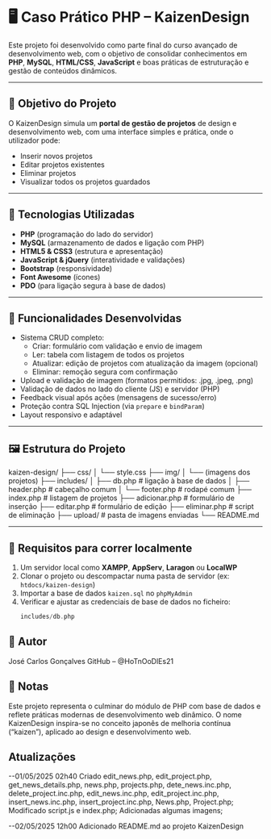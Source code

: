# 🖥️ Caso Prático PHP – KaizenDesign

Este projeto foi desenvolvido como parte final do curso avançado de desenvolvimento web, com o objetivo de consolidar conhecimentos em **PHP**, **MySQL**, **HTML/CSS**, **JavaScript** e boas práticas de estruturação e gestão de conteúdos dinâmicos.

---

## 🧠 Objetivo do Projeto

O KaizenDesign simula um **portal de gestão de projetos** de design e desenvolvimento web, com uma interface simples e prática, onde o utilizador pode:

-   Inserir novos projetos
-   Editar projetos existentes
-   Eliminar projetos
-   Visualizar todos os projetos guardados

---

## 🧱 Tecnologias Utilizadas

-   **PHP** (programação do lado do servidor)
-   **MySQL** (armazenamento de dados e ligação com PHP)
-   **HTML5 & CSS3** (estrutura e apresentação)
-   **JavaScript & jQuery** (interatividade e validações)
-   **Bootstrap** (responsividade)
-   **Font Awesome** (ícones)
-   **PDO** (para ligação segura à base de dados)

---

## 📂 Funcionalidades Desenvolvidas

-   Sistema CRUD completo:
    -   Criar: formulário com validação e envio de imagem
    -   Ler: tabela com listagem de todos os projetos
    -   Atualizar: edição de projetos com atualização da imagem (opcional)
    -   Eliminar: remoção segura com confirmação
-   Upload e validação de imagem (formatos permitidos: .jpg, .jpeg, .png)
-   Validação de dados no lado do cliente (JS) e servidor (PHP)
-   Feedback visual após ações (mensagens de sucesso/erro)
-   Proteção contra SQL Injection (via `prepare` e `bindParam`)
-   Layout responsivo e adaptável

---

## 🖼️ Estrutura do Projeto

kaizen-design/
├── css/
│ └── style.css
├── img/
│ └── (imagens dos projetos)
├── includes/
│ ├── db.php # ligação à base de dados
│ ├── header.php # cabeçalho comum
│ └── footer.php # rodapé comum
├── index.php # listagem de projetos
├── adicionar.php # formulário de inserção
├── editar.php # formulário de edição
├── eliminar.php # script de eliminação
├── upload/ # pasta de imagens enviadas
└── README.md

---

## 🧪 Requisitos para correr localmente

1. Um servidor local como **XAMPP**, **AppServ**, **Laragon** ou **LocalWP**
2. Clonar o projeto ou descompactar numa pasta de servidor (ex: `htdocs/kaizen-design`)
3. Importar a base de dados `kaizen.sql` no `phpMyAdmin`
4. Verificar e ajustar as credenciais de base de dados no ficheiro:
    ```php
    includes/db.php
    ```

## 👤 Autor

José Carlos Gonçalves
GitHub – @HoTnOoDlEs21

## 📝 Notas

Este projeto representa o culminar do módulo de PHP com base de dados e reflete práticas modernas de desenvolvimento web dinâmico. O nome KaizenDesign inspira-se no conceito japonês de melhoria contínua (“kaizen”), aplicado ao design e desenvolvimento web.

## Atualizações

--01/05/2025 02h40
Criado edit_news.php, edit_project.php, get_news_details.php, news.php, projects.php, dete_news.inc.php, delete_project.inc.php, edit_news.inc.php, edit_project.inc.php, insert_news.inc.php, insert_project.inc.php, News.php, Project.php;
Modificado script.js e index.php;
Adicionadas algumas imagens;

--02/05/2025 12h00
Adicionado README.md ao projeto KaizenDesign
